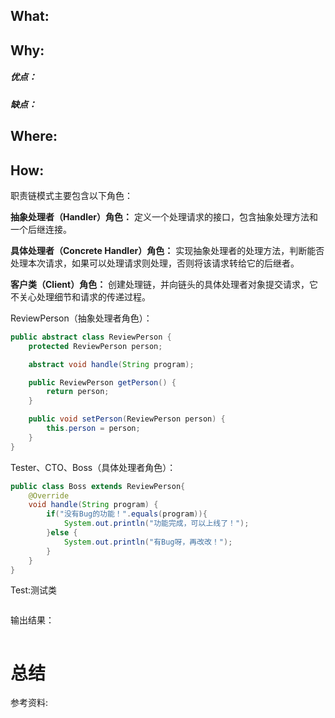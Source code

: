 

## What:




## Why:
##### 优点：


##### 缺点：


## Where:


## How:
职责链模式主要包含以下角色：

**抽象处理者（Handler）角色：** 定义一个处理请求的接口，包含抽象处理方法和一个后继连接。

**具体处理者（Concrete Handler）角色：** 实现抽象处理者的处理方法，判断能否处理本次请求，如果可以处理请求则处理，否则将该请求转给它的后继者。

**客户类（Client）角色：** 创建处理链，并向链头的具体处理者对象提交请求，它不关心处理细节和请求的传递过程。


ReviewPerson（抽象处理者角色）：
```java
public abstract class ReviewPerson {
    protected ReviewPerson person;

    abstract void handle(String program);

    public ReviewPerson getPerson() {
        return person;
    }

    public void setPerson(ReviewPerson person) {
        this.person = person;
    }
}
```
Tester、CTO、Boss（具体处理者角色）：
```java
public class Boss extends ReviewPerson{
    @Override
    void handle(String program) {
        if("没有Bug的功能！".equals(program)){
            System.out.println("功能完成，可以上线了！");
        }else {
            System.out.println("有Bug呀，再改改！");
        }
    }
}
```



Test:测试类
```java

```
输出结果：
```java

```


# 总结

参考资料:
